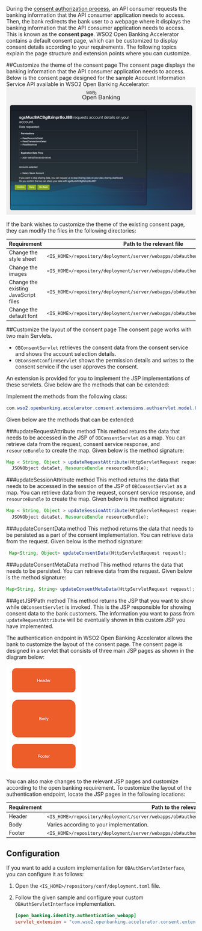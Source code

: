 During the [consent authorization process](../learn/consent-authorization-intro.md), an API consumer requests the banking 
information that the API consumer application needs to access. Then, the bank redirects the bank user to a webpage where 
it displays the banking information that the API consumer application needs to access. This is known as the **consent page**. 
WSO2 Open Banking Accelerator contains a default consent page, which can be customized to display consent details according 
to your requirements. The following topics explain the page structure and extension points where you can customize.

##Customize the theme of the consent page
The consent page displays the banking information that the API consumer application needs to access. 
Below is the consent page designed for the sample Account Information Service API available in WSO2 Open Banking Accelerator:
![consent-webpage](../assets/img/develop/customizing-consent-page/information-in-the-consent-page.png)

If the bank wishes to customize the theme of the existing consent page, they can modify the files in the following 
directories: 

| Requirement | Path to the relevant file |
|---------|---------    |
|Change the style sheet|`<IS_HOME>/repository/deployment/server/webapps/ob#authenticationendpoint/css`|
|Change the images|`<IS_HOME>/repository/deployment/server/webapps/ob#authenticationendpoint/images`|
|Change the existing JavaScript files|`<IS_HOME>/repository/deployment/server/webapps/ob#authenticationendpoint/js`|
|Change the default font|`<IS_HOME>/repository/deployment/server/webapps/ob#authenticationendpoint/fonts`|

##Customize the layout of the consent page
The consent page works with two main Servlets. 

- `OBConsentServlet` retrieves the consent data from the consent service and shows the account selection details. 
- `OBConsentConfirmServlet` shows the permission details and writes to the consent service if the user approves the consent. 

An extension is provided for you to implement the JSP implementations of these servlets. Give below are the 
methods that can be extended:

Implement the methods from the following class:
```java
com.wso2.openbanking.accelerator.consent.extensions.authservlet.model.OBAuthServletInterface
```

Given below are the methods that can be extended:

###updateRequestAttribute method 
This method returns the data that needs to be accessed in the JSP of `OBConsentServlet` as a map. You can retrieve data 
from the request, consent service response, and `resourceBundle` to create the map. Given below is the method signature:
```java
Map < String, Object > updateRequestAttribute(HttpServletRequest request,
  JSONObject dataSet, ResourceBundle resourceBundle);
```

###updateSessionAttribute method
This method returns the data that needs to be accessed in the session of the JSP of `OBConsentServlet` as a map. You can 
retrieve data from the request, consent service response, and `resourceBundle` to create the map. Given below is the method 
signature:
```java
Map < String, Object > updateSessionAttribute(HttpServletRequest request,
  JSONObject dataSet, ResourceBundle resourceBundle);
```

###updateConsentData method
This method returns the data that needs to be persisted as a part of the consent implementation. You can retrieve data 
from the request. Given below is the method signature:
```java
 Map<String, Object> updateConsentData(HttpServletRequest request);
```

###updateConsentMetaData method 
This method returns the data that needs to be persisted. You can retrieve data from the request. Given below is the method 
signature:
```java
Map<String, String> updateConsentMetaData(HttpServletRequest request);
```

###getJSPPath method
This method returns the JSP that you want to show while `OBConsentServlet` is invoked. This is the JSP responsible for 
showing consent data to the bank customers. The information you want to pass from `updateRequestAttribute` will be eventually 
shown in this custom JSP you have implemented. 

The authentication endpoint in WSO2 Open Banking Accelerator allows the bank to customize the layout of the consent page. 
The consent page is designed in a servlet that consists of three main JSP pages as shown in the diagram below: 

![consent-page-structure](../assets/img/develop/customizing-consent-page/consent-page-structure.png)

You can also make changes to the relevant JSP pages and customize according to the open banking requirement. To customize 
the layout of the authentication endpoint, locate the JSP pages in the following locations:

| Requirement | Path to the relevant file |
|---------|---------    |
|Header|`<IS_HOME>/repository/deployment/server/webapps/ob#authenticationendpoint/includes/consent_top.jsp`|
|Body| Varies according to your implementation.|
|Footer|`<IS_HOME>/repository/deployment/server/webapps/ob#authenticationendpoint/includes/consent_bottom.jsp`|

## Configuration               
If you want to add a custom implementation for `OBAuthServletInterface`, you can configure it as follows:

1. Open the `<IS_HOME>/repository/conf/deployment.toml` file.
2. Follow the given sample and configure your custom `OBAuthServletInterface` implementation.

   ``` toml
   [open_banking.identity.authentication_webapp]
   servlet_extension = "com.wso2.openbanking.accelerator.consent.extensions.authservlet.impl.OBDefaultAuthServletImpl"
   ```
